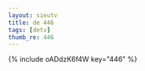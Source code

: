 ```yaml
--- 
layout: sieutv
title: de 446
tags: [detv]
thumb_re: 446
---
```

{% include oADdzK6f4W key="446" %} 
